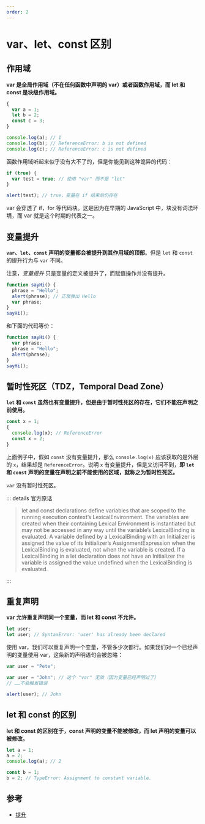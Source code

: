 ```yaml
---
order: 2
---
```


# var、let、const 区别

## 作用域

**var 是全局作用域（不在任何函数中声明的 var）或者函数作用域，而 let 和 const 是块级作用域。**

```js
{
  var a = 1;
  let b = 2;
  const c = 3;
}

console.log(a); // 1
console.log(b); // ReferenceError: b is not defined
console.log(c); // ReferenceError: c is not defined
```

函数作用域听起来似乎没有大不了的，但是你能见到这种诡异的代码：

```js
if (true) {
  var test = true; // 使用 "var" 而不是 "let"
}

alert(test); // true，变量在 if 结束后仍存在
```

var 会穿透了 if，for 等代码块。这是因为在早期的 JavaScript 中，块没有词法环境，而 var 就是这个时期的代表之一。

## 变量提升

**`var`、`let`、`const` 声明的变量都会被提升到其作用域的顶部**。但是 `let` 和 `const` 的提升行为与 `var` 不同。

注意，_变量提升_ 只是变量的定义被提升了，而赋值操作并没有提升。

```js
function sayHi() {
  phrase = "Hello";
  alert(phrase); // 正常弹出 Hello
  var phrase;
}
sayHi();
```

和下面的代码等价：

```js
function sayHi() {
  var phrase;
  phrase = "Hello";
  alert(phrase);
}
sayHi();
```

## 暂时性死区（TDZ，Temporal Dead Zone）

**`let` 和 `const` 虽然也有变量提升，但是由于暂时性死区的存在，它们不能在声明之前使用。**

```js
const x = 1;
{
  console.log(x); // ReferenceError
  const x = 2;
}
```

上面例子中，假如 `const` 没有变量提升，那么 `console.log(x)` 应该获取的是外层的 `x`，结果却是 `ReferenceError`。说明 `x` 有变量提升，但是又访问不到，**即 `let` 和 `const` 声明的变量在声明之前不能使用的区域，就称之为暂时性死区。**

`var` 没有暂时性死区。

::: details 官方原话

> let and const declarations define variables that are scoped to the running execution context’s LexicalEnvironment. The variables are created when their containing Lexical Environment is instantiated but may not be accessed in any way until the variable’s LexicalBinding is evaluated. A variable defined by a LexicalBinding with an Initializer is assigned the value of its Initializer’s AssignmentExpression when the LexicalBinding is evaluated, not when the variable is created. If a LexicalBinding in a let declaration does not have an Initializer the variable is assigned the value undefined when the LexicalBinding is evaluated.

:::

## 重复声明

**var 允许重复声明同一个变量，而 let 和 const 不允许。**

```js
let user;
let user; // SyntaxError: 'user' has already been declared
```

使用 var，我们可以重复声明一个变量，不管多少次都行。如果我们对一个已经声明的变量使用 var，这条新的声明语句会被忽略：

```js
var user = "Pete";

var user = "John"; // 这个 "var" 无效（因为变量已经声明过了）
// ……不会触发错误

alert(user); // John
```

## let 和 const 的区别

**let 和 const 的区别在于，const 声明的变量不能被修改，而 let 声明的变量可以被修改。**

```js
let a = 1;
a = 2;
console.log(a); // 2

const b = 1;
b = 2; // TypeError: Assignment to constant variable.
```

## 参考

- [提升](https://developer.mozilla.org/zh-CN/docs/Glossary/Hoisting)
